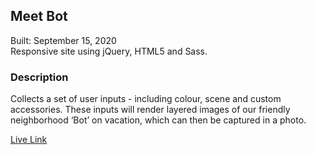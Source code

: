 ## Meet Bot

Built: September 15, 2020\
Responsive site using jQuery, HTML5 and Sass.

### Description
Collects a set of user inputs - including colour, scene and custom accessories. These inputs will render layered images of our friendly neighborhood ‘Bot’ on vacation, which can then be captured in a photo.

<a href="https://kdlry.github.io/meetBot/">Live Link</a>
